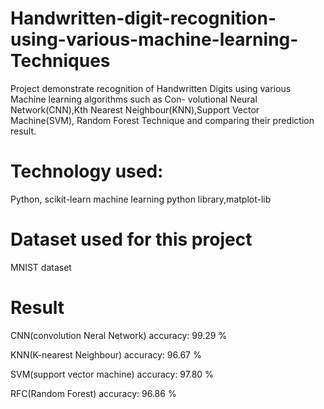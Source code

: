 # Handwritten-digit-recognition-using-various-machine-learning-Techniques

Project demonstrate recognition of Handwritten Digits using various Machine learning algorithms such as Con-
volutional Neural Network(CNN),Kth Nearest Neighbour(KNN),Support Vector Machine(SVM), Random Forest
Technique and comparing their prediction result.

# Technology used:
Python, scikit-learn machine learning python library,matplot-lib 


# Dataset used for this project
MNIST dataset

# Result
CNN(convolution Neral Network) accuracy: 99.29 %

KNN(K-nearest Neighbour) accuracy: 96.67 %

SVM(support vector machine) accuracy: 97.80 %

RFC(Random Forest) accuracy: 96.86 %
